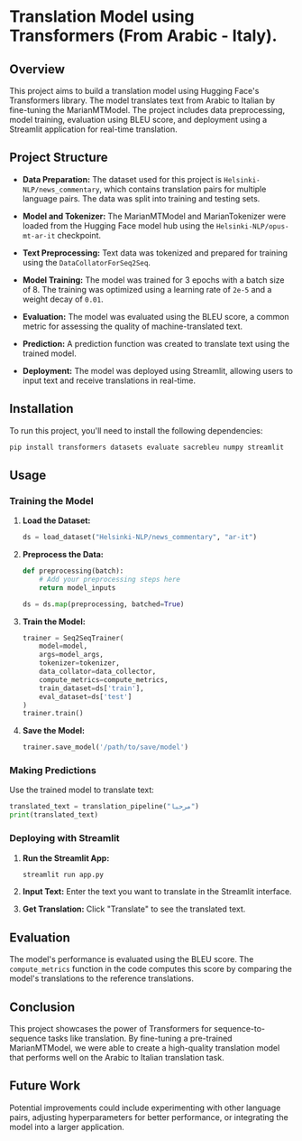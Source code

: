 # Translation Model using Transformers (From Arabic - Italy).

## Overview
This project aims to build a translation model using Hugging Face's Transformers library. The model translates text from Arabic to Italian by fine-tuning the MarianMTModel. The project includes data preprocessing, model training, evaluation using BLEU score, and deployment using a Streamlit application for real-time translation.

## Project Structure

- **Data Preparation:** The dataset used for this project is `Helsinki-NLP/news_commentary`, which contains translation pairs for multiple language pairs. The data was split into training and testing sets.
  
- **Model and Tokenizer:** The MarianMTModel and MarianTokenizer were loaded from the Hugging Face model hub using the `Helsinki-NLP/opus-mt-ar-it` checkpoint.

- **Text Preprocessing:** Text data was tokenized and prepared for training using the `DataCollatorForSeq2Seq`.

- **Model Training:** The model was trained for 3 epochs with a batch size of 8. The training was optimized using a learning rate of `2e-5` and a weight decay of `0.01`.

- **Evaluation:** The model was evaluated using the BLEU score, a common metric for assessing the quality of machine-translated text.

- **Prediction:** A prediction function was created to translate text using the trained model.

- **Deployment:** The model was deployed using Streamlit, allowing users to input text and receive translations in real-time.

## Installation

To run this project, you'll need to install the following dependencies:

```bash
pip install transformers datasets evaluate sacrebleu numpy streamlit
```

## Usage

### Training the Model

1. **Load the Dataset:**
   ```python
   ds = load_dataset("Helsinki-NLP/news_commentary", "ar-it")
   ```

2. **Preprocess the Data:**
   ```python
   def preprocessing(batch):
       # Add your preprocessing steps here
       return model_inputs

   ds = ds.map(preprocessing, batched=True)
   ```

3. **Train the Model:**
   ```python
   trainer = Seq2SeqTrainer(
       model=model,
       args=model_args,
       tokenizer=tokenizer,
       data_collator=data_collector,
       compute_metrics=compute_metrics,
       train_dataset=ds['train'],
       eval_dataset=ds['test']
   )
   trainer.train()
   ```

4. **Save the Model:**
   ```python
   trainer.save_model('/path/to/save/model')
   ```

### Making Predictions

Use the trained model to translate text:

```python
translated_text = translation_pipeline("مرحبا")
print(translated_text)
```

### Deploying with Streamlit

1. **Run the Streamlit App:**
   ```bash
   streamlit run app.py
   ```

2. **Input Text:** Enter the text you want to translate in the Streamlit interface.

3. **Get Translation:** Click "Translate" to see the translated text.

## Evaluation

The model's performance is evaluated using the BLEU score. The `compute_metrics` function in the code computes this score by comparing the model's translations to the reference translations.

## Conclusion

This project showcases the power of Transformers for sequence-to-sequence tasks like translation. By fine-tuning a pre-trained MarianMTModel, we were able to create a high-quality translation model that performs well on the Arabic to Italian translation task.

## Future Work
Potential improvements could include experimenting with other language pairs, adjusting hyperparameters for better performance, or integrating the model into a larger application.
